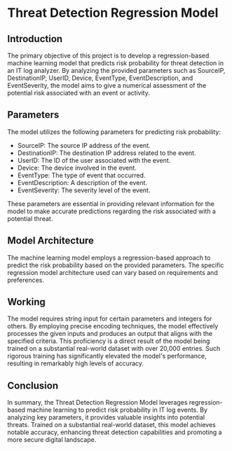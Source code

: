 # Threat Detection Regression Model

## Introduction

The primary objective of this project is to develop a regression-based machine learning model that predicts risk probability for threat detection in an IT log analyzer. By analyzing the provided parameters such as SourceIP, DestinationIP, UserID, Device, EventType, EventDescription, and EventSeverity, the model aims to give a numerical assessment of the potential risk associated with an event or activity.

## Parameters

The model utilizes the following parameters for predicting risk probability:

- SourceIP: The source IP address of the event.
- DestinationIP: The destination IP address related to the event.
- UserID: The ID of the user associated with the event.
- Device: The device involved in the event.
- EventType: The type of event that occurred.
- EventDescription: A description of the event.
- EventSeverity: The severity level of the event.

These parameters are essential in providing relevant information for the model to make accurate predictions regarding the risk associated with a potential threat.

## Model Architecture

The machine learning model employs a regression-based approach to predict the risk probability based on the provided parameters. The specific regression model architecture used can vary based on requirements and preferences.

## Working

The model requires string input for certain parameters and integers for others. By employing precise encoding techniques, the model effectively processes the given inputs and produces an output that aligns with the specified criteria. This proficiency is a direct result of the model being trained on a substantial real-world dataset with over 20,000 entries. Such rigorous training has significantly elevated the model's performance, resulting in remarkably high levels of accuracy.

## Conclusion

In summary, the Threat Detection Regression Model leverages regression-based machine learning to predict risk probability in IT log events. By analyzing key parameters, it provides valuable insights into potential threats. Trained on a substantial real-world dataset, this model achieves notable accuracy, enhancing threat detection capabilities and promoting a more secure digital landscape.
